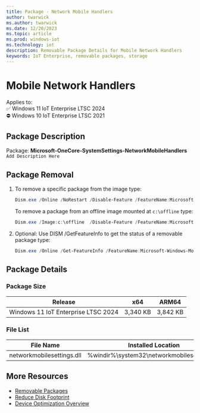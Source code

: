 ```yaml
---
title: Package - Network Mobile Handlers
author: twarwick
ms.author: twarwick
ms.date: 12/20/2023
ms.topic: article
ms.prod: windows-iot
ms.technology: iot
description: Removable Package Details for Mobile Network Handlers
keywords: IoT Enterprise, removable packages, storage
---
```


# Mobile Network Handlers

Applies to:  
✅ Windows 11 IoT Enterprise LTSC 2024  
⛔ Windows 10 IoT Enterprise LTSC 2021

## Package Description

Package: **Microsoft-OneCore-SystemSettings-NetworkMobileHandlers** </br>  `Add Description Here`

## Package Removal

1. To remove a specific package from the image type:

   ```powershell
   Dism.exe /Online /NoRestart /Disable-Feature /FeatureName:Microsoft-Windows-MobilePC-Client-Basic /PackageName:@Package
   ````

   To remove a package from an offline image mounted at `c:\offline` type:

   ```powershell
   Dism.exe /Image:c:\offline  /Disable-Feature /FeatureName:Microsoft-Windows-MobilePC-Client-Basic /PackageName:@Package
   ```

1. Optional: Use DISM /GetFeatureInfo to get the status of a removable package type:

   ```powershell
   Dism.exe /Online /Get-FeatureInfo /FeatureName:Microsoft-Windows-MobilePC-Client-Basic /PackageName:@Package
   ````

## Package Details

### Package Size

| Release                             |   x64     |    ARM64    |
|-------------------------------------|:---------:|:-----------:|
| Windows 11 IoT Enterprise LTSC 2024 | 3,340 KB | 3,842 KB |

### File List

| File Name | Installed Location |
|-----------|--------------------|
| networkmobilesettings.dll | %windir%\system32\networkmobilesettings.dll |

## More Resources

- [Removable Packages](/windows/iot/iot-enterprise/Optimize-Your-Device/Removable-Packages)
- [Reduce Disk Footprint](/windows/iot/iot-enterprise/Optimize-Your-Device/Reduce-Disk-Footprint)
- [Device Optimization Overview](/windows/iot/iot-enterprise/Optimize-Your-Device/Overview)
